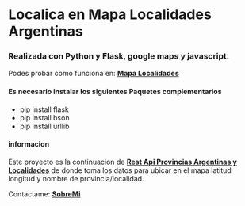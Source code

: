 # Localica en Mapa Localidades Argentinas
### Realizada con Python y Flask, google maps y javascript.

Podes probar como funciona en:
[**Mapa Localidades**](https://mapalocalidadesargentina.herokuapp.com/)

#### Es necesario instalar los siguientes Paquetes complementarios
- pip install flask
- pip install bson
- pip install urllib

#### informacion 

Este proyecto es la continuacion de
[**Rest Api Provincias Argentinas y Localidades**](https://github.com/leandroni1983/REST-API-Provincias-Argentinas)
de donde toma los datos para ubicar en el mapa latitud longitud y nombre de provincia/localidad. 


Contactame: [**SobreMi**](https://about.me/leandronicolas)
